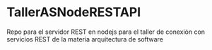 # TallerASNodeRESTAPI
Repo para el servidor REST en nodejs para el taller de conexión con servicios REST de la materia arquitectura de software
